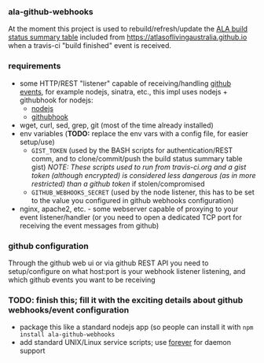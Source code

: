 ### ala-github-webhooks
At the moment this project is used to rebuild/refresh/update the [ALA build status summary table](https://gist.github.com/mbohun/ee2345d4c8a80ede2628#file-ala_build_summary_with_emoji-md) included from https://atlasoflivingaustralia.github.io when a travis-ci "build finished" event is received.

### requirements
- some HTTP/REST "listener" capable of receiving/handling [github events](https://developer.github.com/webhooks/#events), for example nodejs, sinatra, etc., this impl uses nodejs + githubhook for nodejs:
  - [nodejs](https://nodejs.org)
  - [githubhook](https://github.com/nlf/node-github-hook)
- wget, curl, sed, grep, git (most of the time already installed)
- env variables (**TODO:** replace the env vars with a config file, for easier setup/use)
  - `GIST_TOKEN` (used by the BASH scripts for authentication/REST comm, and to clone/commit/push the build status summary table gist) *NOTE: These scripts used to run from travis-ci.org and a gist token (although encrypted) is considered less dangerous (as in more restricted) than a github token* if stolen/compromised
  - `GITHUB_WEBHOOKS_SECRET` (used by the node listener, this has to be set to the value you configured in github webhooks configuration)
- nginx, apache2, etc. - some webserver capable of proxying to your event listener/handler (or you need to open a dedicated TCP port for receiving the event messages from github)

### github configuration
Through the github web ui or via github REST API you need to setup/configure on what host:port is your webhook listener listening, and which github events you want to be receiving

### TODO: finish this; fill it with the exciting details about github webhooks/event configuration
- package this like a standard nodejs app (so people can install it with `npm install ala-github-webhooks`
- add standard UNIX/Linux service scripts; use [forever](https://github.com/foreverjs/forever) for daemon support
